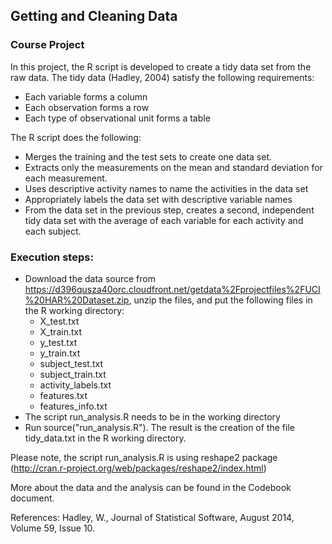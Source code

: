 ## Getting and Cleaning Data

### Course Project

In this project, the R script is developed to create a tidy data set from the raw data.
The tidy data (Hadley, 2004) satisfy the following requirements:
* Each variable forms a column
* Each observation forms a row
* Each type of observational unit forms a table

The R script does the following: 
* Merges the training and the test sets to create one data set.
* Extracts only the measurements on the mean and standard deviation for each measurement. 
* Uses descriptive activity names to name the activities in the data set
* Appropriately labels the data set with descriptive variable names 
* From the data set in the previous step, creates a second, independent tidy data set with the average of each variable for each activity and each subject.

### Execution steps:
* Download the data source from https://d396qusza40orc.cloudfront.net/getdata%2Fprojectfiles%2FUCI%20HAR%20Dataset.zip, unzip the files, and put the following files in the R working directory:  
    - X_test.txt
    - X_train.txt
    - y_test.txt
    - y_train.txt
    - subject_test.txt
    - subject_train.txt
    - activity_labels.txt
    - features.txt
    - features_info.txt
* The script run_analysis.R needs to be in the working directory
* Run source("run_analysis.R"). The result is the creation of the file tidy_data.txt in the R working directory.

Please note, the script run_analysis.R is using reshape2 package (http://cran.r-project.org/web/packages/reshape2/index.html) 

More about the data and the analysis can be found in the Codebook document.


References: Hadley, W., Journal of Statistical Software, August 2014, Volume 59, Issue 10.
